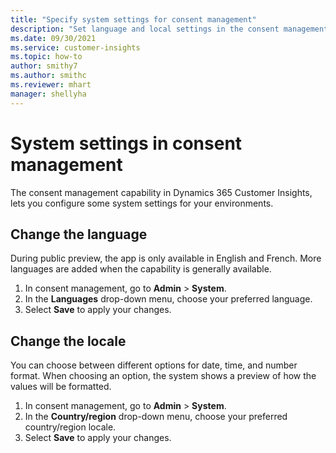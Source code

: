 ```yaml
---
title: "Specify system settings for consent management"
description: "Set language and local settings in the consent management capability of Customer Insights."
ms.date: 09/30/2021
ms.service: customer-insights
ms.topic: how-to
author: smithy7
ms.author: smithc
ms.reviewer: mhart
manager: shellyha
---
```


# System settings in consent management

The consent management capability in Dynamics 365 Customer Insights, lets you configure some system settings for your environments. 

## Change the language

During public preview, the app is only available in English and French. More languages are added when the capability is generally available. 

1. In consent management, go to **Admin** > **System**.
1. In the **Languages** drop-down menu, choose your preferred language. 
1. Select **Save** to apply your changes.

## Change the locale

You can choose between different options for date, time, and number format. When choosing an option, the system shows a preview of how the values will be formatted.

1. In consent management, go to **Admin** > **System**.
1. In the **Country/region** drop-down menu, choose your preferred country/region locale. 
1. Select **Save** to apply your changes.
